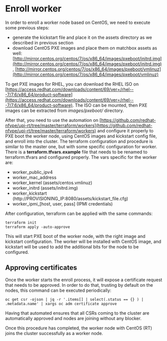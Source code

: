 # Enroll worker

In order to enroll a worker node based on CentOS, we need to execute some previous steps:
 - generate the kickstart file and place it on the assets directory as we described in previous section
 - download CentOS PXE images and place them on matchbox assets as well: [http://mirror.centos.org/centos/7/os/x86_64/images/pxeboot/initrd.img](http://mirror.centos.org/centos/7/os/x86_64/images/pxeboot/initrd.img), [http://mirror.centos.org/centos/7/os/x86_64/images/pxeboot/vmlinuz](http://mirror.centos.org/centos/7/os/x86_64/images/pxeboot/vmlinuz)

 To get PXE images for RHEL, you can download the RHEL ISO on
 [https://access.redhat.com/downloads/content/69/ver=/rhel---7/7.6/x86_64/product-software](https://access.redhat.com/downloads/content/69/ver=/rhel---7/7.6/x86_64/product-software).
 The ISO can be mounted, then PXE images can be extracted from *images/pxeboot/*  directory.

After that, you need to use the automation on [https://github.com/redhat-nfvpe/upi-rt/tree/master/terraform/workers](https://github.com/redhat-nfvpe/upi-rt/tree/master/terraform/workers) and configure it properly to PXE boot the worker node, using CentOS images and kickstart config file, and enroll into the cluster.
The terraform configuration and procedure is similar to the master one, but with some specific configuration for worker. There is a **terraform.tfvars.example** file that needs to be renamed to terraform.tfvars and configured properly. The vars specific for the worker are:
 - worker_public_ipv4
 - worker_mac_address
 - worker_kernel (assets/centos.vmlinuz)
 - worker_initrd (assets/initrd.img)
 - worker_kickstart (http://PROVISIONING_IP:8080/assets/kickstart_file.cfg)
 - worker_ipmi_[host, user, pass] (IPMI credentials)

After configuration, terraform can be applied with the same commands:

    terraform init
    terraform apply -auto-approve

This will start PXE boot of the worker node, with the right image and kickstart configuration. The worker will be installed with CentOS image, and kickstart will be used to add the additional bits for the node to be configured.

## Approving certificates
Once the worker starts the enroll process, it will expose a certificate request that needs to be approved. In order to do that, trusting by default on the nodes, this command can be executed periodically:

    oc get csr -ojson | jq -r '.items[] | select(.status == {} ) | .metadata.name' | xargs oc adm certificate approve

Having that automated ensures that all CSRs coming to the cluster are automatically approved and nodes are joining without any blocker.

Once this procedure has completed, the worker node with CentOS (RT) joins the cluster successfully as a worker node.

